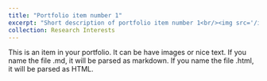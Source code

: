 ```yaml
---
title: "Portfolio item number 1"
excerpt: "Short description of portfolio item number 1<br/><img src='/images/500x300.png'>"
collection: Research Interests
---
```


This is an item in your portfolio. It can be have images or nice text. If you name the file .md, it will be parsed as markdown. If you name the file .html, it will be parsed as HTML. 

